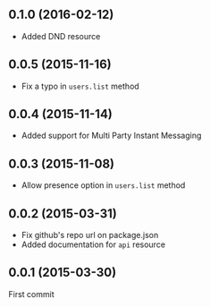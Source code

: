 ## 0.1.0 (2016-02-12)

  - Added DND resource

## 0.0.5 (2015-11-16)

  - Fix a typo in `users.list` method

## 0.0.4 (2015-11-14)

  - Added support for Multi Party Instant Messaging

## 0.0.3 (2015-11-08)

  - Allow presence option in `users.list` method

## 0.0.2 (2015-03-31)

  - Fix github's repo url on package.json
  - Added documentation for `api` resource

## 0.0.1 (2015-03-30)

  First commit
